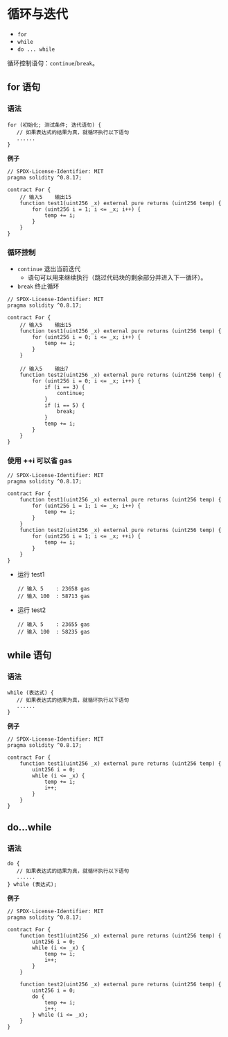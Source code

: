 # 循环与迭代

- `for`
- `while`
- `do ... while`

循环控制语句：`continue`/`break`。

## for 语句

### 语法

```
for (初始化; 测试条件; 迭代语句) {
   // 如果表达式的结果为真，就循环执行以下语句
   ......
}
```

**例子**

```
// SPDX-License-Identifier: MIT
pragma solidity ^0.8.17;

contract For {
    // 输入5    输出15
    function test1(uint256 _x) external pure returns (uint256 temp) {
        for (uint256 i = 1; i <= _x; i++) {
            temp += i;
        }
    }
}
```

### 循环控制

- `continue` 退出当前迭代
  - 语句可以用来继续执行（跳过代码块的剩余部分并进入下一循环）。
- `break` 终止循环

```
// SPDX-License-Identifier: MIT
pragma solidity ^0.8.17;

contract For {
    // 输入5    输出15
    function test1(uint256 _x) external pure returns (uint256 temp) {
        for (uint256 i = 0; i <= _x; i++) {
            temp += i;
        }
    }

    // 输入5    输出7
    function test2(uint256 _x) external pure returns (uint256 temp) {
        for (uint256 i = 0; i <= _x; i++) {
            if (i == 3) {
                continue;
            }
            if (i == 5) {
                break;
            }
            temp += i;
        }
    }
}
```

### 使用 ++i 可以省 gas

```
// SPDX-License-Identifier: MIT
pragma solidity ^0.8.17;

contract For {
    function test1(uint256 _x) external pure returns (uint256 temp) {
        for (uint256 i = 1; i <= _x; i++) {
            temp += i;
        }
    }
    function test2(uint256 _x) external pure returns (uint256 temp) {
        for (uint256 i = 1; i <= _x; ++i) {
            temp += i;
        }
    }
}
```

- 运行 test1
  ```
  // 输入 5    : 23658 gas
  // 输入 100  : 58713 gas
  ```
- 运行 test2
  ```
  // 输入 5    : 23655 gas
  // 输入 100  : 58235 gas
  ```

## while 语句

### 语法

```
while (表达式) {
   // 如果表达式的结果为真，就循环执行以下语句
   ......
}
```

**例子**

```
// SPDX-License-Identifier: MIT
pragma solidity ^0.8.17;

contract For {
    function test1(uint256 _x) external pure returns (uint256 temp) {
        uint256 i = 0;
        while (i <= _x) {
            temp += i;
            i++;
        }
    }
}
```

## do...while

### 语法

```
do {
   // 如果表达式的结果为真，就循环执行以下语句
   ......
} while (表达式);
```

**例子**

```
// SPDX-License-Identifier: MIT
pragma solidity ^0.8.17;

contract For {
    function test1(uint256 _x) external pure returns (uint256 temp) {
        uint256 i = 0;
        while (i <= _x) {
            temp += i;
            i++;
        }
    }

    function test2(uint256 _x) external pure returns (uint256 temp) {
        uint256 i = 0;
        do {
            temp += i;
            i++;
        } while (i <= _x);
    }
}
```
